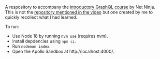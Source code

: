 A respository to accompany the [introductory GraphQL course](https://www.youtube.com/watch?v=5199E50O7SI) by Net Ninja. This is not the [repository mentioned in the video](https://github.com/iamshaunjp/graphql-crash-course) but one created by me to quickly recollect what I had learned.

To run:
- Use Node 18 by running `nvm use` (requires nvm).
- Install depdencies using `npm ci`.
- Run `nodemon index`.
- Open the Apollo Sandbox at http://localhost:4000/.